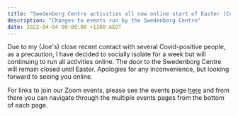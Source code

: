 ```yaml
---
title: "Swedenborg Centre activities all now online start of Easter (Centre closed to visitors)"
description: "Changes to events run by the Swedenborg Centre"
date: 2022-04-04 00:00:00 +1100 AEDT
---
```


Due to my (Joe's) close recent contact with several Covid-positive people, as a precaution, I have decided to socially isolate for a week but will continuing to run all activities online. The door to the Swedenborg Centre will remain closed until Easter. Apologies for any inconvenience, but looking forward to seeing you online.

For links to join our Zoom events, please see the events page [here](https://swedenborg.com.au/events/) and from there you can navigate through the multiple events pages from the bottom of each page.